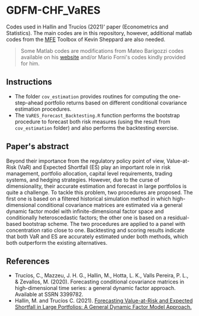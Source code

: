 # GDFM-CHF_VaRES

Codes used in Hallin and Trucíos (2021)' paper (Econometrics and Statistics). The main codes are in this repository, however, additional matlab codes from the [MFE](https://www.kevinsheppard.com/code/matlab/mfe-toolbox/) Toolbox of Kevin Sheppard are also needed.

> Some Matlab codes are modifications from Mateo Barigozzi codes available on his [website](http://www.barigozzi.eu/Codes.html) and/or Mario Forni's codes kindly provided for him.

## Instructions

- The folder `cov_estimation` provides routines for computing the one-step-ahead portfolio returns based on different conditional covariance estimation procedures.
- The `VaRES_Forecast_Backtesting.R` function performs the bootstrap procedure to forecast both risk measures (using the result from `cov_estimation` folder) and also performs the backtesting exercise.


## Paper's abstract 
Beyond their importance from the regulatory policy point of view, Value-at-Risk (VaR) and Expected Shortfall (ES) play an important role in risk management, portfolio allocation, capital level requirements, trading systems, and hedging strategies. However, due to the curse of dimensionality, their accurate estimation and forecast in large portfolios is quite a challenge. To tackle this problem, two procedures are proposed. The first one is based on a filtered historical simulation method in which high-dimensional conditional covariance matrices are estimated via a general dynamic factor model with infinite-dimensional factor space and conditionally heteroscedastic factors; the other one is based on a residual-based bootstrap scheme. The two procedures are applied to a panel with concentration ratio close to one. Backtesting and scoring results indicate that both VaR and ES are accurately estimated under both methods, which both outperform the existing alternatives.



## References
- Trucíos, C., Mazzeu, J. H. G., Hallin, M., Hotta, L. K., Valls Pereira, P. L., & Zevallos, M. (2020). Forecasting conditional covariance matrices in high-dimensional time series: a general dynamic factor approach. Available at SSRN 3399782.
- Hallin, M. and Trucíos C. (2021). [Forecasting Value-at-Risk and Expected Shortfall in Large Portfolios: A General Dynamic Factor Model Approach.](https://www.sciencedirect.com/science/article/abs/pii/S2452306221000563?via%3Dihub)

